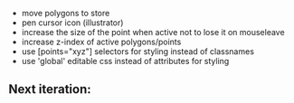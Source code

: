 - move polygons to store
- pen cursor icon (illustrator)
- increase the size of the point when active not to lose it on mouseleave
- increase z-index of active polygons/points
- use [points="xyz"] selectors for styling instead of classnames
- use 'global' editable css instead of attributes for styling

Next iteration:
- 